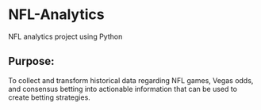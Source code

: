 # NFL-Analytics
NFL analytics project using Python

## Purpose: 
To collect and transform historical data regarding NFL games, Vegas odds, and consensus betting into actionable information that can be used to create betting strategies. 

